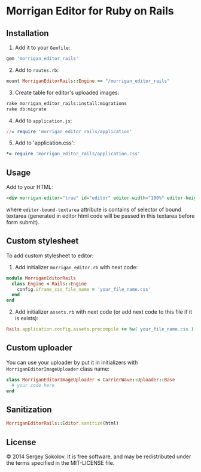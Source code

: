# Morrigan Editor for Ruby on Rails

## Installation
1. Add it to your `Gemfile`:

  ```ruby
  gem 'morrigan_editor_rails'
  ```
2. Add to `routes.rb`:

  ```ruby
  mount MorriganEditorRails::Engine => "/morrigan_editor_rails" 
  ```
3. Create table for editor's uploaded images:

  ```bash
  rake morrigan_editor_rails:install:migrations
  rake db:migrate
  ```
4. Add to `application.js`:
  
  ```ruby
  //= require 'morrigan_editor_rails/application' 
  ```
5. Add to 'application.css':

  ```ruby
  *= require 'morrigan_editor_rails/application.css'
  ```
  
## Usage
Add to your HTML:
```html
<div morrigan-editor="true" id="editor" editor-width="100%" editor-height="300px" editor-bound-textarea="#textarea"></div>
```
where `editor-bound-textarea` attribute is contains of selector of bound textarea (generated in editor html code will be passed in this textarea before form submit).

## Custom stylesheet
To add custom stylesheet to editor:

1. Add initializer `morrigan_editor.rb` with next code:

  ```ruby
  module MorriganEditorRails
    class Engine < Rails::Engine
      config.iframe_css_file_name = 'your_file_name.css'
    end
  end
  ```
2. Add initializer `assets.rb` with next code (or add next code to this file if it is exists):

  ```ruby
  Rails.application.config.assets.precompile += %w( your_file_name.css )
  ```
  
## Custom uploader
You can use your uploader by put it in initializers with `MorriganEditorImageUploader` class name:

```ruby
class MorriganEditorImageUploader < CarrierWave::Uploader::Base
  # your code here
end
```

## Sanitization
```ruby
MorriganEditorRails::Editor.sanitize(html)
```

## License
© 2014 Sergey Sokolov. It is free software, and may be redistributed under the terms specified in the MIT-LICENSE file.
